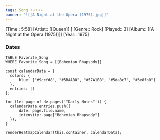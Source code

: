 ```yaml
---
tags: Song ⭐⭐⭐⭐⭐ 
banner: "![[A Night at the Opera (1975).jpg]]"
---
```

[Time:: 5:58]
[Artist:: [[Queen]] ]
[Genre:: Rock]
[Played:: 3]
[Album:: [[A Night at the Opera (1975)]]]
[Year:: 1975]
### Dates
````dataview
TABLE Favorite_Song
WHERE Favorite_Song = [[Bohemian Rhapsody]]
````

  ```dataviewjs
const calendarData = { 
	colors: { 
		blue: ["#9ccfd8", "#5BAAB8", "#57A1BB", "#5da8c7", "#3e8fb0"] 
	}, 
	entries: [] 
}; 

for (let page of dv.pages('"Daily Notes"')) { 
	calendarData.entries.push({ 
		date: page.file.name, 
		intensity: page["Bohemian_Rhapsody"]
	}); 
} 

renderHeatmapCalendar(this.container, calendarData);
```
